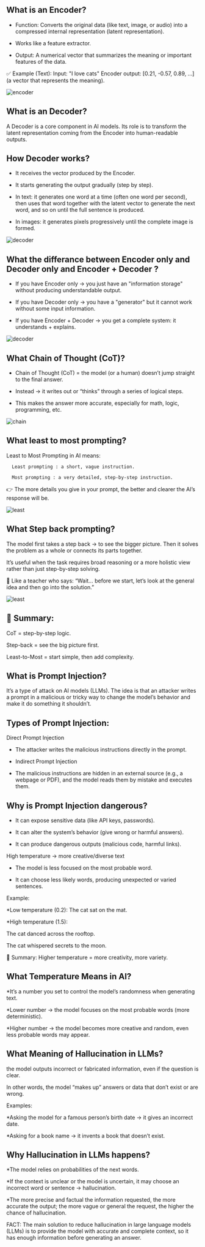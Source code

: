 ## What is an Encoder?
  * Function: Converts the original data (like text, image, or audio) into a compressed internal representation (latent representation).

  * Works like a feature extractor.

  * Output: A numerical vector that summarizes the meaning or important features of the data.

✅ Example (Text):
    Input: "I love cats"
    Encoder output: [0.21, -0.57, 0.89, ...] (a vector that represents the meaning).


  ![encoder](../images/encoder.png)

## What is an Decoder?
A Decoder is a core component in AI models. Its role is to transform the latent representation coming from the Encoder into human-readable outputs.

## How Decoder works?

  * It receives the vector produced by the Encoder.

  * It starts generating the output gradually (step by step).

  * In text: it generates one word at a time (often one word per second), then uses that word together with the latent vector to generate the next word, and so on until the full sentence is produced.

  * In images: it generates pixels progressively until the complete image is formed.


  ![decoder](../images/decoder.png)


## What the differance between Encoder only and Decoder only and Encoder + Decoder ?
   * If you have Encoder only → you just have an "information storage" without producing understandable output.

   * If you have Decoder only → you have a "generator" but it cannot work without some input information.

   * If you have Encoder + Decoder → you get a complete system: it understands + explains.


   ![decoder](../images/en_de.png)

## What Chain of Thought (CoT)?

   * Chain of Thought (CoT) = the model (or a human) doesn’t jump straight to the final answer.

   * Instead → it writes out or “thinks” through a series of logical steps.

   * This makes the answer more accurate, especially for math, logic, programming, etc.


   ![chain](../images/chain.png)

## What least to most prompting?

 Least to Most Prompting in AI means:

      Least prompting : a short, vague instruction.

      Most prompting : a very detailed, step-by-step instruction.

👉 The more details you give in your prompt, the better and clearer the AI’s response will be.


 ![least](../images/least_most.png)


## What Step back prompting?

The model first takes a step back → to see the bigger picture.
Then it solves the problem as a whole or connects its parts together.

It’s useful when the task requires broad reasoning or a more holistic view rather than just step-by-step solving.

🔹 Like a teacher who says: “Wait… before we start, let’s look at the general idea and then go into the solution.”



 ![least](../images/step_back.png)

## 🔑 Summary:

CoT = step-by-step logic.

Step-back = see the big picture first.

Least-to-Most = start simple, then add complexity.


## What is Prompt Injection?

   It’s a type of attack on AI models (LLMs).
   The idea is that an attacker writes a prompt in a malicious or tricky way to change the model’s behavior and make it do something it shouldn’t.

## Types of Prompt Injection:

Direct Prompt Injection

   * The attacker writes the malicious instructions directly in the prompt.

   * Indirect Prompt Injection

   * The malicious instructions are hidden in an external source (e.g., a webpage or PDF), and the model reads them by mistake and executes them.

## Why is Prompt Injection dangerous?

   * It can expose sensitive data (like API keys, passwords).

   * It can alter the system’s behavior (give wrong or harmful answers).

   * It can produce dangerous outputs (malicious code, harmful links).


  High temperature → more creative/diverse text

   * The model is less focused on the most probable word.

   * It can choose less likely words, producing unexpected or varied sentences.

Example:

  *Low temperature (0.2): The cat sat on the mat.

  *High temperature (1.5):

 The cat danced across the rooftop.

 The cat whispered secrets to the moon.

🔹 Summary: Higher temperature = more creativity, more variety.

## What Temperature Means in AI?

  *It’s a number you set to control the model’s randomness when generating text.

  *Lower number → the model focuses on the most probable words (more deterministic).

  *Higher number → the model becomes more creative and random, even less probable words may appear.


## What Meaning of Hallucination in LLMs?
the model outputs incorrect or fabricated information, even if the question is clear.

In other words, the model “makes up” answers or data that don’t exist or are wrong.

Examples:

  *Asking the model for a famous person’s birth date → it gives an incorrect date.

  *Asking for a book name → it invents a book that doesn’t exist.

## Why Hallucination in LLMs happens?

  *The model relies on probabilities of the next words.

  *If the context is unclear or the model is uncertain, it may choose an incorrect word or sentence → hallucination.

  *The more precise and factual the information requested, the more accurate the output; the more vague or general the request, the higher the chance of hallucination.
  

FACT:
  The main solution to reduce hallucination in large language models (LLMs) is to provide the model with accurate and complete context, so it has enough information before generating an answer.








